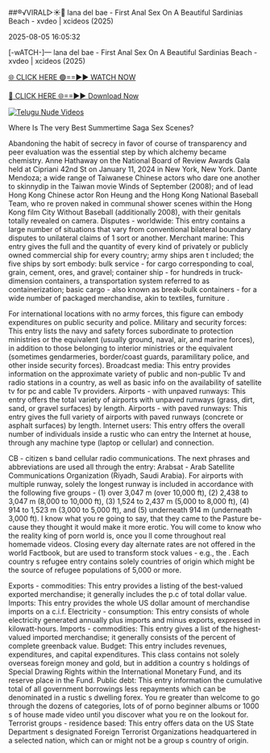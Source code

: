 ##®️√VIRAL▷☀️👄    lana del bae - First Anal Sex On A Beautiful Sardinias Beach - xvdeo &#124; xcideos (2025)

2025-08-05 16:05:32



[-wATCH-]—    lana del bae - First Anal Sex On A Beautiful Sardinias Beach - xvdeo &#124; xcideos (2025)

[🌐 CLICK HERE 🟢==►► WATCH NOW](https://www.youtucams.com/tracking/githubcom)

[🔴 CLICK HERE 🌐==►► Download Now](https://www.youtucams.com/tracking/githubcom)

[![Telugu Nude Videos](https://i.imgur.com/dJHk4Zq.gif)](https://www.youtucams.com/tracking/githubcom)



Where Is The very Best Summertime Saga Sex Scenes?

Abandoning the habit of secrecy in favor of course of transparency and peer evaluation was the essential step by which alchemy became chemistry. Anne Hathaway on the National Board of Review Awards Gala held at Cipriani 42nd St on January 11, 2024 in New York, New York. Dante Mendoza; a wide range of Taiwanese Chinese actors who dare one another to skinnydip in the Taiwan movie Winds of September (2008); and of lead Hong Kong Chinese actor Ron Heung and the Hong Kong National Baseball Team, who re proven naked in communal shower scenes within the Hong Kong film City Without Baseball (additionally 2008), with their genitals totally revealed on camera. Disputes - worldwide: This entry contains a large number of situations that vary from conventional bilateral boundary disputes to unilateral claims of 1 sort or another. Merchant marine: This entry gives the full and the quantity of every kind of privately or publicly owned commercial ship for every country; army ships aren t included; the five ships by sort embody: bulk service - for cargo corresponding to coal, grain, cement, ores, and gravel; container ship - for hundreds in truck-dimension containers, a transportation system referred to as containerization; basic cargo - also known as break-bulk containers - for a wide number of packaged merchandise, akin to textiles, furniture .

For international locations with no army forces, this figure can embody expenditures on public security and police. Military and security forces: This entry lists the navy and safety forces subordinate to protection ministries or the equivalent (usually ground, naval, air, and marine forces), in addition to those belonging to interior ministries or the equivalent (sometimes gendarmeries, border/coast guards, paramilitary police, and other inside security forces). Broadcast media: This entry provides information on the approximate variety of public and non-public Tv and radio stations in a country, as well as basic info on the availability of satellite tv for pc and cable Tv providers. Airports - with unpaved runways: This entry offers the total variety of airports with unpaved runways (grass, dirt, sand, or gravel surfaces) by length. Airports - with paved runways: This entry gives the full variety of airports with paved runways (concrete or asphalt surfaces) by length. Internet users: This entry offers the overall number of individuals inside a rustic who can entry the Internet at house, through any machine type (laptop or cellular) and connection.

CB - citizen s band cellular radio communications. The next phrases and abbreviations are used all through the entry: Arabsat - Arab Satellite Communications Organization (Riyadh, Saudi Arabia). For airports with multiple runway, solely the longest runway is included in accordance with the following five groups - (1) over 3,047 m (over 10,000 ft), (2) 2,438 to 3,047 m (8,000 to 10,000 ft), (3) 1,524 to 2,437 m (5,000 to 8,000 ft), (4) 914 to 1,523 m (3,000 to 5,000 ft), and (5) underneath 914 m (underneath 3,000 ft). I know what you re going to say, that they came to the Pasture be- cause they thought it would make it more erotic. You will come to know who the reality king of porn world is, once you ll come throughout real homemade videos. Closing every day alternate rates are not offered in the world Factbook, but are used to transform stock values - e.g., the . Each country s refugee entry contains solely countries of origin which might be the source of refugee populations of 5,000 or more.

Exports - commodities: This entry provides a listing of the best-valued exported merchandise; it generally includes the p.c of total dollar value. Imports: This entry provides the whole US dollar amount of merchandise imports on a c.i.f. Electricity - consumption: This entry consists of whole electricity generated annually plus imports and minus exports, expressed in kilowatt-hours. Imports - commodities: This entry gives a list of the highest-valued imported merchandise; it generally consists of the percent of complete greenback value. Budget: This entry includes revenues, expenditures, and capital expenditures. This class contains not solely overseas foreign money and gold, but in addition a country s holdings of Special Drawing Rights within the International Monetary Fund, and its reserve place in the Fund. Public debt: This entry information the cumulative total of all government borrowings less repayments which can be denominated in a rustic s dwelling forex. You re greater than welcome to go through the dozens of categories, lots of of porno beginner albums or 1000 s of house made video until you discover what you re on the lookout for. Terrorist groups - residence based: This entry offers data on the US State Department s designated Foreign Terrorist Organizations headquartered in a selected nation, which can or might not be a group s country of origin.